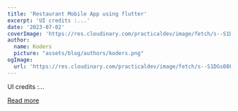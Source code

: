 ```yaml
---
title: 'Restaurant Mobile App using flutter'
excerpt: 'UI credits :...'
date: '2023-07-02'
coverImage: 'https://res.cloudinary.com/practicaldev/image/fetch/s--S1DGs08F--/c_imagga_scale,f_auto,fl_progressive,h_420,q_auto,w_1000/https://dev-to-uploads.s3.amazonaws.com/uploads/articles/voa2hjfz4altxz4em0p7.png'
author:
  name: Koders
  picture: "assets/blog/authors/koders.png"
ogImage:
  url: 'https://res.cloudinary.com/practicaldev/image/fetch/s--S1DGs08F--/c_imagga_scale,f_auto,fl_progressive,h_420,q_auto,w_1000/https://dev-to-uploads.s3.amazonaws.com/uploads/articles/voa2hjfz4altxz4em0p7.png'
---
```


UI credits :...

[Read more](https://dev.to/realnamehidden1_61/restaurant-mobile-app-ui-design-5gg7)
